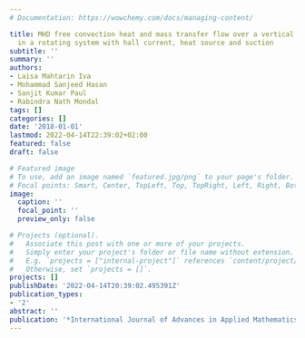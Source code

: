 ```yaml
---
# Documentation: https://wowchemy.com/docs/managing-content/

title: MHD free convection heat and mass transfer flow over a vertical porous plate
  in a rotating system with hall current, heat source and suction
subtitle: ''
summary: ''
authors:
- Laisa Mahtarin Iva
- Mohammad Sanjeed Hasan
- Sanjit Kumar Paul
- Rabindra Nath Mondal
tags: []
categories: []
date: '2018-01-01'
lastmod: 2022-04-14T22:39:02+02:00
featured: false
draft: false

# Featured image
# To use, add an image named `featured.jpg/png` to your page's folder.
# Focal points: Smart, Center, TopLeft, Top, TopRight, Left, Right, BottomLeft, Bottom, BottomRight.
image:
  caption: ''
  focal_point: ''
  preview_only: false

# Projects (optional).
#   Associate this post with one or more of your projects.
#   Simply enter your project's folder or file name without extension.
#   E.g. `projects = ["internal-project"]` references `content/project/deep-learning/index.md`.
#   Otherwise, set `projects = []`.
projects: []
publishDate: '2022-04-14T20:39:02.495391Z'
publication_types:
- '2'
abstract: ''
publication: '*International Journal of Advances in Applied Mathematics and Mechanics*'
---
```

